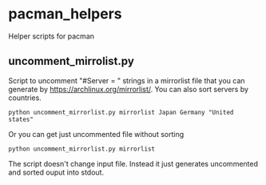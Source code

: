 # pacman_helpers
Helper scripts for pacman

## uncomment_mirrolist.py
Script to uncomment "#Server = " strings in a mirrorlist file that you can generate by https://archlinux.org/mirrorlist/. You can also sort servers by countries.
```
python uncomment_mirrorlist.py mirrorlist Japan Germany "United states"
```
Or you can get just uncommented file without sorting
```
python uncomment_mirrorlist.py mirrorlist
```

The script doesn't change input file. Instead it just generates uncommented and sorted ouput into stdout.
